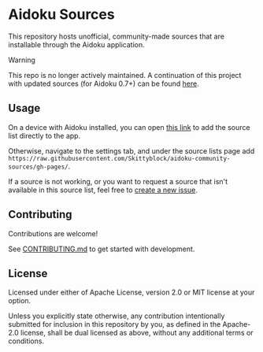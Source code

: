 # Aidoku Sources
This repository hosts unofficial, community-made sources that are installable through the Aidoku application.

> [!WARNING]
> This repo is no longer actively maintained. A continuation of this project with updated sources (for Aidoku 0.7+) can be found [here](https://github.com/Aidoku-Community/sources).

## Usage
On a device with Aidoku installed, you can open [this link](https://aidoku.app/add-source-list/?url=https://raw.githubusercontent.com/Skittyblock/aidoku-community-sources/gh-pages/) to add the source list directly to the app.

Otherwise, navigate to the settings tab, and under the source lists page add `https://raw.githubusercontent.com/Skittyblock/aidoku-community-sources/gh-pages/`.

If a source is not working, or you want to request a source that isn't available in this source list, feel free to [create a new issue](https://github.com/Skittyblock/aidoku-community-sources/issues).

## Contributing
Contributions are welcome!

See [CONTRIBUTING.md](./.github/CONTRIBUTING.md) to get started with development.

## License
Licensed under either of Apache License, version 2.0 or MIT license at your option.

Unless you explicitly state otherwise, any contribution intentionally submitted for inclusion in this repository by you, as defined in the Apache-2.0 license, shall be dual licensed as above, without any additional terms or conditions.
